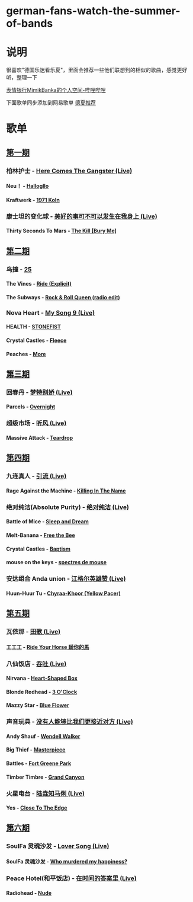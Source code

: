 # german-fans-watch-the-summer-of-bands

# 说明
很喜欢"德国乐迷看乐夏"，里面会推荐一些他们联想到的相似的歌曲，感觉更好听，整理一下

[表情银行MimikBanka的个人空间-哔哩哔哩](https://b23.tv/1NqFbiM)

下面歌单同步添加到网易歌单
[德夏推荐](https://music.163.com/playlist?id=8713283023&userid=69151403)

# 歌单
## [第一期](https://b23.tv/0C1e51B)
### 柏林护士 - [Here Comes The Gangster (Live)](http://music.163.com/song/2071926348?userid=69151403)
#### Neu！ - [Hallogllo](http://music.163.com/song/17534642?userid=69151403)
#### Kraftwerk - [1971 Koln](https://youtu.be/jzJ1IaEhuOo?si=VhS77gls-jBZOA8K)
### 康士坦的变化球 - [美好的事可不可以发生在我身上 (Live)](http://music.163.com/song/2071928229?userid=69151403)
#### Thirty Seconds To Mars - [The Kill [Bury Me]](http://music.163.com/song/22435862?userid=69151403)
## [第二期](https://b23.tv/QhSCmNC) 
### 鸟撞 - [25](http://music.163.com/song/2072595502?userid=69151403)
#### The Vines - [Ride (Explicit)](http://music.163.com/song/22592788?userid=69151403)
#### The Subways - [Rock & Roll Queen (radio edit)](http://music.163.com/song/413834283?userid=69151403)
### Nova Heart - [My Song 9 (Live)](http://music.163.com/song/2074676516?userid=69151403)
#### HEALTH - [STONEFIST](http://music.163.com/song/33781925?userid=69151403)
#### Crystal Castles - [Fleece](http://music.163.com/song/426027450?userid=69151403)
#### Peaches - [More](http://music.163.com/song/18206526?userid=69151403)
## [第三期](https://b23.tv/zFt4cxn) 
### 回春丹 - [梦特别娇 (Live)](http://music.163.com/song/2074367145?userid=69151403)
#### Parcels - [Overnight](http://music.163.com/song/485612743?userid=69151403)
### 超级市场 - [听风 (Live)](http://music.163.com/song/2074367227?userid=69151403)
#### Massive Attack - [Teardrop](http://music.163.com/song/22575474?userid=69151403)
## [第四期](https://b23.tv/clLyaiX)  
### 九连真人 - [引流 (Live)](http://music.163.com/song/2074369080?userid=69151403)
#### Rage Against the Machine - [Killing In The Name](http://music.163.com/song/18831018?userid=69151403)
### 绝对纯洁(Absolute Purity) - [绝对纯洁 (Live)](http://music.163.com/song/2074367300?userid=69151403)
#### Battle of Mice - [Sleep and Dream](http://music.163.com/song/16828263?userid=69151403)
#### Melt-Banana - [Free the Bee](http://music.163.com/song/1875136015?userid=69151403)
#### Crystal Castles - [Baptism](http://music.163.com/song/17159436?userid=69151403)
#### mouse on the keys - [spectres de mouse](http://music.163.com/song/22670800?userid=69151403)
### 安达组合 Anda union - [江格尔英雄赞 (Live)](http://music.163.com/song/2074367338?userid=69151403)
#### Huun-Huur Tu - [Chyraa-Khoor (Yellow Pacer)](http://music.163.com/song/1294068086?userid=69151403)
## [第五期](https://b23.tv/nds8umj)  
### 瓦依那 - [田歌 (Live)](http://music.163.com/song/2076687802?userid=69151403)
#### 工工工 - [Ride Your Horse 騎你的馬](http://music.163.com/song/1372913871?userid=69151403)
### 八仙饭店 - [吞吐 (Live)](http://music.163.com/song/2076687813?userid=69151403)
#### Nirvana - [Heart-Shaped Box](http://music.163.com/song/21304050?userid=69151403)
#### Blonde Redhead - [3 O'Clock](http://music.163.com/song/502528468?userid=69151403)
#### Mazzy Star - [Blue Flower](http://music.163.com/song/22472673?userid=69151403)
### 声音玩具 - [没有人能够比我们更接近对方 (Live)](http://music.163.com/song/2076688882?userid=69151403)
#### Andy Shauf - [Wendell Walker](http://music.163.com/song/507585741?userid=69151403)
#### Big Thief - [Masterpiece](http://music.163.com/song/415786177?userid=69151403)
#### Battles - [Fort Greene Park](http://music.163.com/song/1396961119?userid=69151403)
#### Timber Timbre - [Grand Canyon](http://music.163.com/song/28315377?userid=69151403)
### 火星电台 - [陆垚知马俐 (Live)](http://music.163.com/song/2076688864?userid=69151403)
#### Yes - [Close To The Edge](http://music.163.com/song/2020371216?userid=69151403)
## [第六期](https://b23.tv/92O9KMQ)  
### SoulFa 灵魂沙发 - [Lover Song (Live)](http://music.163.com/song/2076687805?userid=69151403)
#### SoulFa 灵魂沙发 - [Who murdered my happiness?](http://music.163.com/song/1821291917?userid=69151403)
### Peace Hotel(和平饭店) - [在时间的答案里 (Live)](http://music.163.com/song/2076688802?userid=69151403)
#### Radiohead - [Nude](http://music.163.com/song/18795450?userid=69151403)







